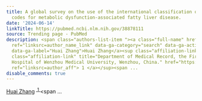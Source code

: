 ```yaml
---
title: A global survey on the use of the international classification of diseases
  codes for metabolic dysfunction-associated fatty liver disease.
date: '2024-06-14'
linkTitle: https://pubmed.ncbi.nlm.nih.gov/38878111
source: Trending page - PubMed
description: <span class="authors-list-item "><a class="full-name" href="https://pubmed.ncbi.nlm.nih.gov/?term=Zhang+H&amp;cauthor_id=38878111"
  ref="linksrc=author_name_link" data-ga-category="search" data-ga-action="author_link"
  data-ga-label="Huai Zhang">Huai Zhang</a><sup class="affiliation-links"><span class="author-sup-separator">&nbsp;</span><a
  class="affiliation-link" title="Department of Medical Record, the First Affiliated
  Hospital of Wenzhou Medical University, Wenzhou, China." href="https://pubmed.ncbi.nlm.nih.gov/38878111#full-view-affiliation-1"
  ref="linksrc=author_aff"> 1 </a></sup><span ...
disable_comments: true
---
```

<span class="authors-list-item "><a class="full-name" href="https://pubmed.ncbi.nlm.nih.gov/?term=Zhang+H&amp;cauthor_id=38878111" ref="linksrc=author_name_link" data-ga-category="search" data-ga-action="author_link" data-ga-label="Huai Zhang">Huai Zhang</a><sup class="affiliation-links"><span class="author-sup-separator">&nbsp;</span><a class="affiliation-link" title="Department of Medical Record, the First Affiliated Hospital of Wenzhou Medical University, Wenzhou, China." href="https://pubmed.ncbi.nlm.nih.gov/38878111#full-view-affiliation-1" ref="linksrc=author_aff"> 1 </a></sup><span ...